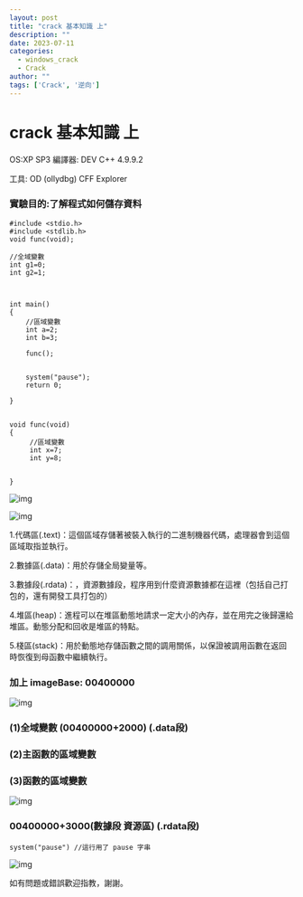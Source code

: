 ```yaml
---
layout: post
title: "crack 基本知識 上"
description: ""
date: 2023-07-11
categories:
  - windows_crack
  - Crack
author: ""
tags: ['Crack', '逆向']
---
```




# crack 基本知識 上

OS:XP SP3
編譯器: DEV C++ 4.9.9.2

工具:
OD (ollydbg)
CFF Explorer


### 實驗目的:了解程式如何儲存資料

```
#include <stdio.h>
#include <stdlib.h>
void func(void);

//全域變數 
int g1=0;
int g2=1;



int main()
{
    //區域變數 
    int a=2;
    int b=3;
    
    func();
    
    
    system("pause");
    return 0;
    
}


void func(void)
{    
     //區域變數 
     int x=7;
     int y=8;
     
     
}

```
![img](https://i.imgur.com/DRxUMY9.png)

![img](https://i.imgur.com/6EcatBa.png)


1.代碼區(.text)：這個區域存儲著被裝入執行的二進制機器代碼，處理器會到這個區域取指並執行。


2.數據區(.data)：用於存儲全局變量等。


3.數據段(.rdata)：，資源數據段，程序用到什麼資源數據都在這裡（包括自己打包的，還有開發工具打包的）


4.堆區(heap)：進程可以在堆區動態地請求一定大小的內存，並在用完之後歸還給堆區。動態分配和回收是堆區的特點。


5.棧區(stack)：用於動態地存儲函數之間的調用關係，以保證被調用函數在返回時恢復到母函數中繼續執行。


### 加上 imageBase: 00400000
![img](https://i.imgur.com/mjX9sA6.png)


### (1)全域變數 (00400000+2000) (.data段)
### (2)主函數的區域變數 
### (3)函數的區域變數

![img](https://i.imgur.com/9FsKOo0.png)




### 00400000+3000(數據段 資源區) (.rdata段)

```
system("pause") //這行用了 pause 字串 
```

![img](https://i.imgur.com/LYQ5YRf.png)






如有問題或錯誤歡迎指教，謝謝。

























    
    
    
    
    
    
 